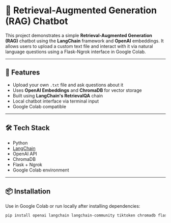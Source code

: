# 🧠 Retrieval-Augmented Generation (RAG) Chatbot

This project demonstrates a simple **Retrieval-Augmented Generation (RAG)** chatbot using the **LangChain** framework and **OpenAI** embeddings. It allows users to upload a custom text file and interact with it via natural language questions using a Flask-Ngrok interface in Google Colab.

---

## 🚀 Features

- Upload your own `.txt` file and ask questions about it
- Uses **OpenAI Embeddings** and **ChromaDB** for vector storage
- Built using **LangChain's RetrievalQA** chain
- Local chatbot interface via terminal input
- Google Colab compatible

---

## 🛠️ Tech Stack

- Python  
- [LangChain](https://github.com/langchain-ai/langchain)  
- OpenAI API  
- ChromaDB  
- Flask + Ngrok  
- Google Colab environment

---

## 📦 Installation

Use in Google Colab or run locally after installing dependencies:

```bash
pip install openai langchain langchain-community tiktoken chromadb flask-ngrok
